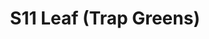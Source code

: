 ---
title: S11 Leaf (Trap Greens)
permalink: "/teams/s11-leaf"
members:
- TJ Rhone - Captain
- Gerard Burley - QB
- Nick Augustine
- Brandon Benjamin
- Brian Donohoe
- Ken Gaughan
- Steve Gong
- 'Mathew Hunter '
- Derrick Johnson
- Peter Pawlowski
- Paul Plasencia
- Clay Reese
- Trevor Tullius
teamid: 925
name: S11 Leaf
color: Trap Greens
division: ''
---